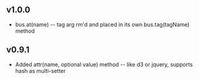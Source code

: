 
## v1.0.0

* bus.at(name) -- tag arg rm'd and placed in its own bus.tag(tagName) method


## v0.9.1

* Added attr(name, optional value) method -- like d3 or jquery, supports hash as multi-setter
